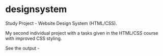 # designsystem
Study Project - Website Design System (HTML/CSS).

My second individual project with a tasks given in the HTML/CSS course with improved CSS styling.

See the output -
